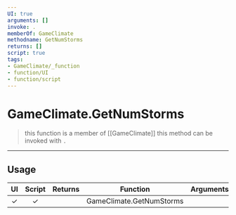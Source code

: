 ```yaml
---
UI: true
arguments: []
invoke: .
memberOf: GameClimate
methodname: GetNumStorms
returns: []
script: true
tags:
- GameClimate/_function
- function/UI
- function/script
---
```

# GameClimate.GetNumStorms
> this function is a member of [[GameClimate]]
> this method can be invoked with `.`
-----
## Usage
|  UI | Script | Returns | Function | Arguments |
|:---:|:------:|-------:|:--------:|:---------|
|✓|✓||GameClimate.GetNumStorms||
